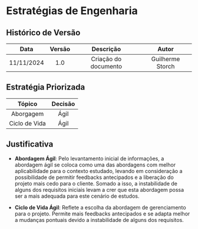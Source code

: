 # Estratégias de Engenharia

##  Histórico de Versão

| **Data** | **Versão** | **Descrição** | **Autor** |
| :--------: | :--------: | :--------:  | :--------: | 
|      11/11/2024      |      1.0      |      Criação do documento       |     Guilherme Storch     |

## Estratégia Priorizada

| Tópico | Decisão |
| :----: |  :----: |
|Aborgagem| Ágil |
| Ciclo de Vida| Ágil |

## Justificativa

- **Abordagem Ágil**: Pelo levantamento inicial de informações, a abordagem ágil se coloca como uma das abordagens com melhor aplicabilidade para o contexto estudado, levando em consideração a possibilidade de permitir feedbacks antecipados e a liberação do projeto mais cedo para o cliente. Somado a isso, a instabilidade de alguns dos requisitos iniciais levam a crer que esta abordagem possa ser a mais adequada para este cenário de estudos.

- **Ciclo de Vida Ágil**: Reflete a escolha da abordagem de gerenciamento para o projeto. Permite mais feedbacks antecipados e se adapta melhor a mudanças pontuais devido a instabilidade de alguns dos requisitos.